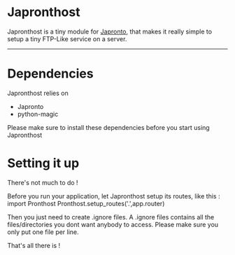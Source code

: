 # Japronthost

Japronthost is a tiny module for [Japronto](https://github.com/squeaky-pl/japronto), that makes it really simple to setup a tiny FTP-Like service on a server.

---------------

# Dependencies

Japronthost relies on 
* Japronto
* python-magic

Please make sure to install these dependencies before you start using Japronthost

# Setting it up

There's not much to do !

Before you run your application, let Japronthost setup its routes, like this :
	import Pronthost
	Pronthost.setup_routes('.',app.router)

Then you just need to create .ignore files. A .ignore files contains all the files/directories you dont want anybody to access. Please make sure you only put one file per line.

That's all there is !
